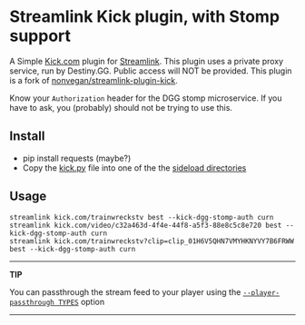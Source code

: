 # Streamlink Kick plugin, with Stomp support

A Simple [Kick.com](https://kick.com) plugin for [Streamlink](https://github.com/streamlink/streamlink). This plugin uses a private proxy service, run by Destiny.GG. Public access will NOT be provided. This plugin is a fork of [nonvegan/streamlink-plugin-kick](https://github.com/nonvegan/streamlink-plugin-kick).

Know your `Authorization` header for the DGG stomp microservice. If you have to ask, you (probably) should not be trying to use this.

## Install

- pip install requests (maybe?)
- Copy the [kick.py](kick.py) file into one of the the [sideload directories](https://streamlink.github.io/cli/plugin-sideloading.html)

## Usage

```
streamlink kick.com/trainwreckstv best --kick-dgg-stomp-auth curn
streamlink kick.com/video/c32a463d-4f4e-44f8-a5f3-88e8c5c8e720 best --kick-dgg-stomp-auth curn
streamlink kick.com/trainwreckstv?clip=clip_01H6V5QHN7VMYHKNYVY7B6FRWW best --kick-dgg-stomp-auth curn
```

---

**TIP**

You can passthrough the stream feed to your player using the [`--player-passthrough TYPES`](https://streamlink.github.io/cli.html#cmdoption-player-passthrough) option

---
